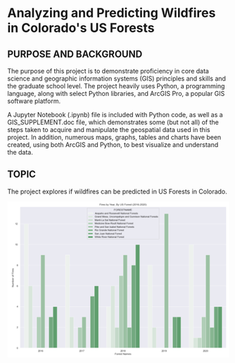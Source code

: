 # Analyzing and Predicting Wildfires in Colorado's US Forests

## PURPOSE AND BACKGROUND
The purpose of this project is to demonstrate proficiency in core data science and geographic information systems (GIS) principles and skills and the graduate school level. The project heavily uses Python, a programming language, along with select Python libraries, and ArcGIS Pro, a popular GIS software platform. 

A Jupyter Notebook (.ipynb) file is included with Python code, as well as a GIS_SUPPLEMENT.doc file, which demonstrates some (but not all) of the steps taken to acquire and manipulate the geospatial data used in this project. In addition, numerous maps, graphs, tables and charts have been created, using both ArcGIS and Python, to best visualize and understand the data.

## TOPIC
The project explores if wildfires can be predicted in US Forests in Colorado. 

![alt text](https://github.com/sunnysidedenver/regis_msds_practicum2/blob/main/fires_byforest_byyear_barplot.PNG)

